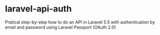 # laravel-api-auth
Pratical step-by-step how to do an API in Laravel 5.5 with authentication by email and password using Laravel Passport (OAuth 2.0)
